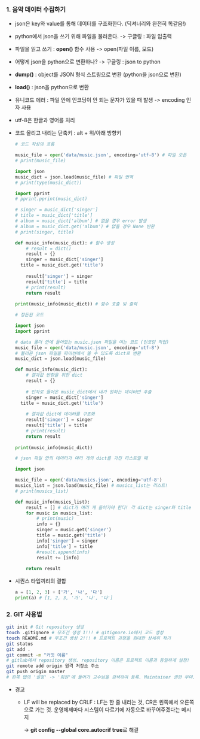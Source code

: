 ### 1. 음악 데이터 수집하기

- json은 key와 value를 통해 데이터를 구조화한다. (딕셔너리와 완전히 똑같음!)

- python에서 json을 쓰기 위해 파일을 불러온다. -> 구글링 : 파일 입출력

- 파일을 읽고 쓰기 : **open()** 함수 사용 -> open(파일 이름, 모드)

- 어떻게 json을 python으로 변환하나? -> 구글링 : json to python

- **dump()** : object를 JSON 형식 스트링으로 변환 (python을 json으로 변환)

- **load()** : json을 python으로 변환 

- 유니코드 에러 :  파일 안에 인코딩이 안 되는 문자가 있을 때 발생 -> encoding 인자 사용

- utf-8은 한글과 영어를 처리

- 코드 올리고 내리는 단축키 : alt + 위/아래 방향키

  ```python
  # 코드 작성의 흐름
  
  music_file = open('data/music.json', encoding='utf-8') # 파일 오픈
  # print(music_file)
  
  import json
  music_dict = json.load(music_file) # 파일 번역
  # print(type(music_dict))
  
  import pprint
  # pprint.pprint(music_dict)
  
  # singer = music_dict['singer']
  # title = music_dict['title']
  # album = music_dict['album'] # 없을 경우 error 발생
  # album = music_dict.get('album') # 없을 경우 None 반환
  # print(singer, title)
  
  def music_info(music_dict): # 함수 생성
      # result = dict()
      result = {}
      singer = music_dict['singer']
  	title = music_dict.get('title')
      
      result['singer'] = singer
      result['title'] = title
      # print(result)
      return result
      
  print(music_info(music_dict)) # 함수 호출 및 출력
  ```

  ```python
  # 정돈된 코드
  
  import json
  import pprint
  
  # data 폴더 안에 들어있는 music.json 파일을 여는 코드 (인코딩 작업)
  music_file = open('data/music.json', encoding='utf-8')
  # 불러온 json 파일을 파이썬에서 쓸 수 있도록 dict로 변환
  music_dict = json.load(music_file)
  
  def music_info(music_dict):
      # 결과값 반환을 위한 dict
      result = {}
      
      # 인자로 들어온 music_dict에서 내가 원하는 데이터만 추출
      singer = music_dict['singer']
  	title = music_dict.get('title')
      
      # 결과값 dict에 데이터를 구조화
      result['singer'] = singer
      result['title'] = title
      # print(result)
      return result
      
  print(music_info(music_dict))
  ```

  ```python
  # json 파일 안의 데이터가 여러 개의 dict를 가진 리스트일 때
  
  import json
  
  music_file = open('data/musics.json', encoding='utf-8')
  musics_list = json.load(music_file) # musics_list는 리스트!
  # print(musics_list)
  
  def music_info(musics_list):
      result = [] # dict가 여러 개 들어가야 한다! 각 dict는 singer와 title 정보를 가지고 있다.
      for music in musics_list:
          # print(music)
          info = {}
          singer = music.get('singer')
          title = music.get('title')
          info['singer'] = singer
          info['title'] = title
          #result.append(info)
          result += [info]
      
      return result
  ```

- 시퀀스 타입끼리의 결합

  ```python
  a = [1, 2, 3] + ['가', '나', '다']
  print(a) # [1, 2, 3, '가', '나', '다']
  ```



### 2. GIT 사용법

```bash
git init # Git repository 생성
touch .gitignore # 무조건 생성 1!!! # gitignore.io에서 코드 생성
touch README.md # 무조건 생성 2!!! # 프로젝트 과정을 최대한 상세히 적기
git status
git add . 
git commit -m "커밋 이름"
# gitlab에서 repository 생성. repository 이름은 프로젝트 이름과 동일하게 설정!
git remote add origin 원격 저장소 주소
git push origin master
# 왼쪽 탭의 '설정' -> '회원'에 들어가 교수님을 검색하여 등록. Maintainer 권한 부여. 
```

- 경고

  - LF will be replaced by CRLF : LF는 한 줄 내리는 것, CR은 왼쪽에서 오른쪽으로 가는 것. 운영체제마다 시스템이 다르기에 자동으로 바꾸어주겠다는 메시지

    -> **git config --global core.autocrif true**로 해결

